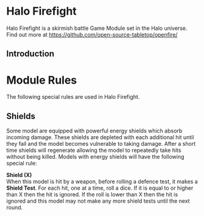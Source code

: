 # Halo Firefight

Halo Firefight is a skirmish battle Game Module set in the Halo universe. Find out more at https://github.com/open-source-tabletop/openfire/

## Introduction

# Module Rules

The following special rules are used in Halo Firefight.

## Shields

Some model are equipped with powerful energy shields which absorb incoming damage. These shields are depleted with each additional hit until they fail and the model becomes vulnerable to taking damage. After a short time shields will regenerate allowing the model to repeatedly take hits without being killed. Models with energy shields will have the following special rule:

**Shield (X)**  
When this model is hit by a weapon, before rolling a defence test, it makes a **Shield Test**. For each hit, one at a time, roll a dice. If it is equal to or higher than X then the hit is ignored. If the roll is lower than X then the hit is ignored and this model may not make any more shield tests until the next round.